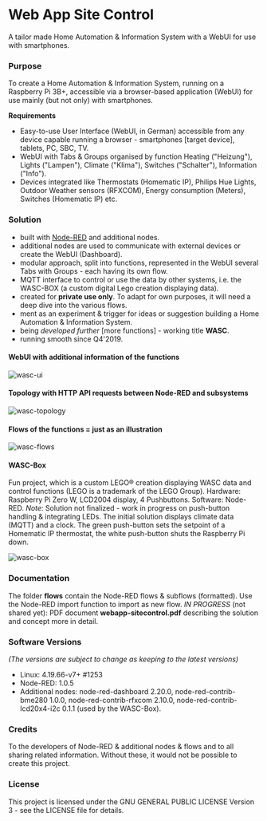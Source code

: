 # Web App Site Control
A tailor made Home Automation & Information System with a WebUI for use with smartphones.

### Purpose
To create a Home Automation & Information System, running on a Raspberry Pi 3B+, accessible via a browser-based application (WebUI) for use mainly (but not only) with smartphones.

**Requirements**

* Easy-to-use User Interface (WebUI, in German) accessible from any device capable running a browser - smartphones [target device], tablets, PC, SBC, TV.
* WebUI with Tabs & Groups organised by function Heating ("Heizung"), Lights ("Lampen"), Climate ("Klima"), Switches ("Schalter"), Information ("Info").
* Devices integrated like Thermostats (Homematic IP), Philips Hue Lights, Outdoor Weather sensors (RFXCOM), Energy consumption (Meters), Switches (Homematic IP) etc.

### Solution
* built with [Node-RED](https://nodered.org/) and additional nodes.
* additional nodes are used to communicate with external devices or create the WebUI (Dashboard).
* modular approach, split into functions, represented in the WebUI several Tabs with Groups - each having its own flow.
* MQTT interface to control or use the data by other systems, i.e. the WASC-BOX (a custom digital Lego creation displaying data).
* created for **private use only**. To adapt for own purposes, it will need a deep dive into the various flows.
* ment as an experiment & trigger for ideas or suggestion building a Home Automation & Information System.
* being _developed further_ [more functions] - working title **WASC**.
* running smooth since Q4'2019.

#### WebUI with additional information of the functions
![wasc-ui](https://user-images.githubusercontent.com/47274144/79632673-29201280-8161-11ea-9b79-02f5cb0f99eb.png)

#### Topology with HTTP API requests between Node-RED and subsystems
![wasc-topology](https://user-images.githubusercontent.com/47274144/79632672-29201280-8161-11ea-90fe-257009ab8efc.png)

#### Flows of the functions = just as an illustration
![wasc-flows](https://user-images.githubusercontent.com/47274144/79632671-28877c00-8161-11ea-975f-a91ef5f6ad84.png)

#### WASC-Box
Fun project, which is a custom LEGO® creation displaying WASC data and control functions (LEGO is a trademark of the LEGO Group). Hardware: Raspberry Pi Zero W, LCD2004 display, 4 Pushbuttons. Software: Node-RED.
_Note_: Solution not finalized - work in progress on push-button handling & integrating LEDs. The initial solution displays climate data (MQTT) and a clock. The green push-button sets the setpoint of a Homematic IP thermostat, the white push-button shuts the Raspberry Pi down.

![wasc-box](https://user-images.githubusercontent.com/47274144/79644032-87bbaf80-81a6-11ea-94b5-c56f0894e807.png)

### Documentation
The folder **flows** contain the Node-RED flows & subflows (formatted). Use the Node-RED import function to import as new flow.
_IN PROGRESS_ (not shared yet): PDF document **webapp-sitecontrol.pdf** describing the solution and concept more in detail.

### Software Versions
_(The versions are subject to change as keeping to the latest versions)_
* Linux: 4.19.66-v7+ #1253
* Node-RED: 1.0.5
* Additional nodes: node-red-dashboard 2.20.0, node-red-contrib-bme280 1.0.0, node-red-contrib-rfxcom 2.10.0, node-red-contrib-lcd20x4-i2c 0.1.1 (used by the WASC-Box).

### Credits
To the developers of Node-RED & additional nodes & flows and to all sharing related information.
Without these, it would not be possible to create this project.

### License
This project is licensed under the GNU GENERAL PUBLIC LICENSE Version 3 - see the LICENSE file for details.
